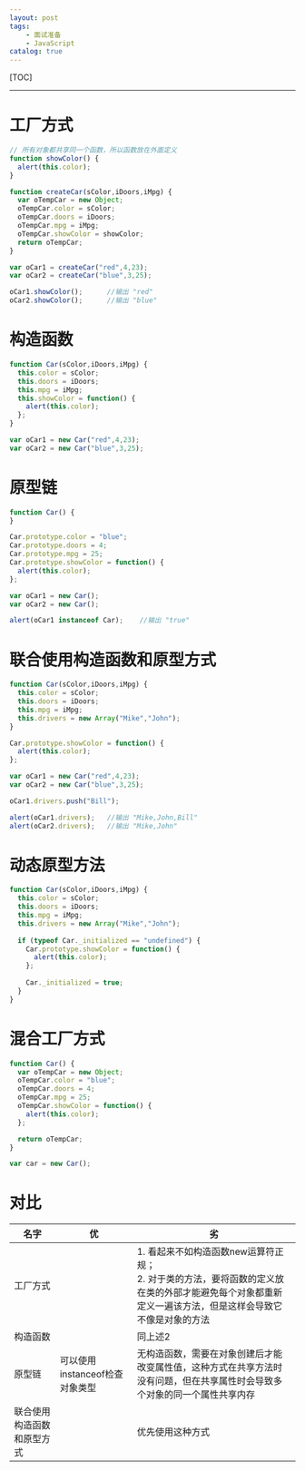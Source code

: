 ```yaml
---
layout: post
tags: 
    - 面试准备
    - JavaScript
catalog: true
---
```


[TOC]

---

# 工厂方式
``` javascript
// 所有对象都共享同一个函数，所以函数放在外面定义
function showColor() {
  alert(this.color);
}

function createCar(sColor,iDoors,iMpg) {
  var oTempCar = new Object;
  oTempCar.color = sColor;
  oTempCar.doors = iDoors;
  oTempCar.mpg = iMpg;
  oTempCar.showColor = showColor;
  return oTempCar;
}

var oCar1 = createCar("red",4,23);
var oCar2 = createCar("blue",3,25);

oCar1.showColor();		//输出 "red"
oCar2.showColor();		//输出 "blue"
```

# 构造函数
``` javascript
function Car(sColor,iDoors,iMpg) {
  this.color = sColor;
  this.doors = iDoors;
  this.mpg = iMpg;
  this.showColor = function() {
    alert(this.color);
  };
}

var oCar1 = new Car("red",4,23);
var oCar2 = new Car("blue",3,25);
```

# 原型链
``` javascript
function Car() {
}

Car.prototype.color = "blue";
Car.prototype.doors = 4;
Car.prototype.mpg = 25;
Car.prototype.showColor = function() {
  alert(this.color);
};

var oCar1 = new Car();
var oCar2 = new Car();

alert(oCar1 instanceof Car);	//输出 "true"
```

# 联合使用构造函数和原型方式
``` javascript
function Car(sColor,iDoors,iMpg) {
  this.color = sColor;
  this.doors = iDoors;
  this.mpg = iMpg;
  this.drivers = new Array("Mike","John");
}

Car.prototype.showColor = function() {
  alert(this.color);
};

var oCar1 = new Car("red",4,23);
var oCar2 = new Car("blue",3,25);

oCar1.drivers.push("Bill");

alert(oCar1.drivers);	//输出 "Mike,John,Bill"
alert(oCar2.drivers);	//输出 "Mike,John"
```

# 动态原型方法
``` javascript
function Car(sColor,iDoors,iMpg) {
  this.color = sColor;
  this.doors = iDoors;
  this.mpg = iMpg;
  this.drivers = new Array("Mike","John");
  
  if (typeof Car._initialized == "undefined") {
    Car.prototype.showColor = function() {
      alert(this.color);
    };
	
    Car._initialized = true;
  }
}
```

# 混合工厂方式
``` javascript
function Car() {
  var oTempCar = new Object;
  oTempCar.color = "blue";
  oTempCar.doors = 4;
  oTempCar.mpg = 25;
  oTempCar.showColor = function() {
    alert(this.color);
  };

  return oTempCar;
}

var car = new Car();
```

# 对比
| 名字                       | 优                             | 劣                                                                                                                                                        |
| -------------------------- | ------------------------------ | --------------------------------------------------------------------------------------------------------------------------------------------------------- |
| 工厂方式                   |                                | 1. 看起来不如构造函数new运算符正规；<br>2. 对于类的方法，要将函数的定义放在类的外部才能避免每个对象都重新定义一遍该方法，但是这样会导致它不像是对象的方法 |
| 构造函数                   |                                | 同上述2                                                                                                                                                   |
| 原型链                     | 可以使用instanceof检查对象类型 | 无构造函数，需要在对象创建后才能改变属性值，这种方式在共享方法时没有问题，但在共享属性时会导致多个对象的同一个属性共享内存                                |
| 联合使用构造函数和原型方式 |                                | 优先使用这种方式                                                                                                                                          |
